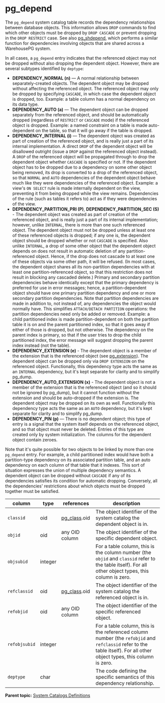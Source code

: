 # pg_depend 

The `pg_depend` system catalog table records the dependency relationships between database objects. This information allows `DROP` commands to find which other objects must be dropped by `DROP CASCADE` or prevent dropping in the `DROP RESTRICT` case. See also [pg\_shdepend](pg_shdepend.html), which performs a similar function for dependencies involving objects that are shared across a WarehousePG system.

In all cases, a `pg_depend` entry indicates that the referenced object may not be dropped without also dropping the dependent object. However, there are several subtypes identified by `deptype`:

-   **DEPENDENCY\_NORMAL \(n\)** — A normal relationship between separately-created objects. The dependent object may be dropped without affecting the referenced object. The referenced object may only be dropped by specifying `CASCADE`, in which case the dependent object is dropped, too. Example: a table column has a normal dependency on its data type.
-   **DEPENDENCY\_AUTO \(a\)** — The dependent object can be dropped separately from the referenced object, and should be automatically dropped \(regardless of `RESTRICT` or `CASCADE` mode\) if the referenced object is dropped. Example: a named constraint on a table is made auto-dependent on the table, so that it will go away if the table is dropped.
-   **DEPENDENCY\_INTERNAL \(i\)** — The dependent object was created as part of creation of the referenced object, and is really just a part of its internal implementation. A direct `DROP` of the dependent object will be disallowed outright \(issue a `DROP` against the referenced object instead\). A `DROP` of the referenced object will be propagated through to drop the dependent object whether `CASCADE` is specified or not. If the dependent object has to be dropped due to a dependency on some other object being removed, its drop is converted to a drop of the referenced object, so that `NORMAL` and `AUTO` dependencies of the dependent object behave much like they were dependencies of the referenced object. Example: a view's `ON SELECT` rule is made internally dependent on the view, preventing it from being dropped while the view remains. Dependencies of the rule \(such as tables it refers to\) act as if they were dependencies of the view.
-   **DEPENDENCY\_PARTITION\_PRI \(P\)**, **DEPENDENCY\_PARTITION\_SEC \(S\)** - The dependent object was created as part of creation of the referenced object, and is really just a part of its internal implementation; however, unlike `INTERNAL`, there is more than one such referenced object. The dependent object must not be dropped unless at least one of these referenced objects is dropped; if any one is, the dependent object should be dropped whether or not `CASCADE` is specified. Also unlike `INTERNAL`, a drop of some other object that the dependent object depends on does not result in automatic deletion of any partition-referenced object. Hence, if the drop does not cascade to at least one of these objects via some other path, it will be refused. \(In most cases, the dependent object shares all its non-partition dependencies with at least one partition-referenced object, so that this restriction does not result in blocking any cascaded delete.\) Primary and secondary partition dependencies behave identically except that the primary dependency is preferred for use in error messages; hence, a partition-dependent object should have one primary partition dependency and one or more secondary partition dependencies. Note that partition dependencies are made in addition to, not instead of, any dependencies the object would normally have. This simplifies `ATTACH/DETACH PARTITION` operations: the partition dependencies need only be added or removed. Example: a child partitioned index is made partition-dependent on both the partition table it is on and the parent partitioned index, so that it goes away if either of those is dropped, but not otherwise. The dependency on the parent index is primary, so that if the user tries to drop the child partitioned index, the error message will suggest dropping the parent index instead \(not the table\).
-   **DEPENDENCY\_EXTENSION \(e\)** - The dependent object is a member of the extension that is the referenced object \(see [pg_extension](pg_extension.html)\). The dependent object can be dropped only via `DROP EXTENSION` on the referenced object. Functionally, this dependency type acts the same as an `INTERNAL` dependency, but it's kept separate for clarity and to simplify pg_dump.
-   **DEPENDENCY\_AUTO\_EXTENSION (x)** - The dependent object is not a member of the extension that is the referenced object \(and so it should not be ignored by pg_dump\), but it cannot function without the extension and should be auto-dropped if the extension is. The dependent object may be dropped on its own as well. Functionally this dependency type acts the same as an `AUTO` dependency, but it's kept separate for clarity and to simplify pg_dump.
-   **DEPENDENCY\_PIN \(p\)** — There is no dependent object; this type of entry is a signal that the system itself depends on the referenced object, and so that object must never be deleted. Entries of this type are created only by system initialization. The columns for the dependent object contain zeroes.

Note that it's quite possible for two objects to be linked by more than one `pg_depend` entry. For example, a child partitioned index would have both a partition-type dependency on its associated partition table, and an auto dependency on each column of that table that it indexes. This sort of situation expresses the union of multiple dependency semantics. A dependent object can be dropped without `CASCADE` if any of its dependencies satisfies its condition for automatic dropping. Conversely, all the dependencies' restrictions about which objects must be dropped together must be satisfied.

|column|type|references|description|
|------|----|----------|-----------|
|`classid`|oid|[pg\_class](pg_class.html).oid|The object identifier of the system catalog the dependent object is in.|
|`objid`|oid|any OID column|The object identifier of the specific dependent object.|
|`objsubid`|integer| |For a table column, this is the column number \(the `objid` and `classid` refer to the table itself\). For all other object types, this column is zero.|
|`refclassid`|oid|[pg\_class](pg_class.html).oid|The object identifier of the system catalog the referenced object is in.|
|`refobjid`|oid|any OID column|The object identifier of the specific referenced object.|
|`refobjsubid`|integer| |For a table column, this is the referenced column number \(the `refobjid` and `refclassid` refer to the table itself\). For all other object types, this column is zero.|
|`deptype`|char| |The code defining the specific semantics of this dependency relationship.|

**Parent topic:** [System Catalogs Definitions](../system_catalogs/catalog_ref-html.html)

